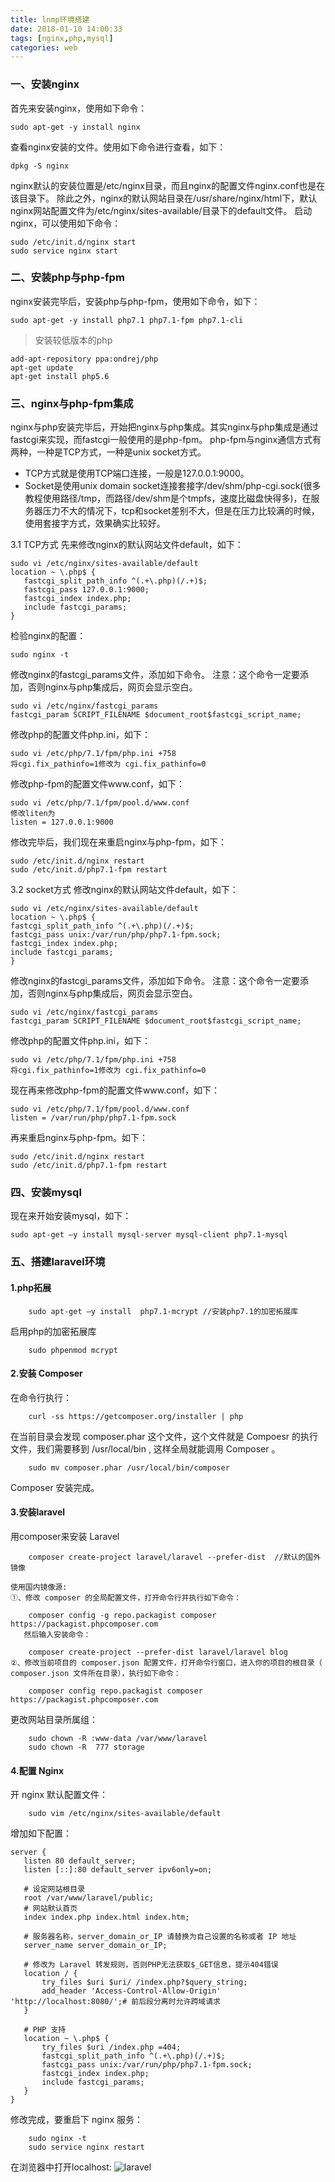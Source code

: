 ```yaml
---
title: lnmp环境搭建
date: 2018-01-10 14:00:33
tags: [nginx,php,mysql]
categories: web
---
```

### 一、安装nginx
首先来安装nginx，使用如下命令：
```shell
sudo apt-get -y install nginx
```
查看nginx安装的文件。使用如下命令进行查看，如下：

```shell
dpkg -S nginx
```
nginx默认的安装位置是/etc/nginx目录，而且nginx的配置文件nginx.conf也是在该目录下。
除此之外，nginx的默认网站目录在/usr/share/nginx/html下，默认nginx网站配置文件为/etc/nginx/sites-available/目录下的default文件。
启动nginx，可以使用如下命令：
```shell
sudo /etc/init.d/nginx start
sudo service nginx start
```
<!--more-->
### 二、安装php与php-fpm
nginx安装完毕后，安装php与php-fpm，使用如下命令，如下：
```
sudo apt-get -y install php7.1 php7.1-fpm php7.1-cli
```

>安装较低版本的php

```shell
add-apt-repository ppa:ondrej/php
apt-get update
apt-get install php5.6
```
### 三、nginx与php-fpm集成
nginx与php安装完毕后，开始把nginx与php集成。其实nginx与php集成是通过fastcgi来实现，而fastcgi一般使用的是php-fpm。
php-fpm与nginx通信方式有两种，一种是TCP方式，一种是unix socket方式。

- TCP方式就是使用TCP端口连接，一般是127.0.0.1:9000。
- Socket是使用unix domain socket连接套接字/dev/shm/php-cgi.sock(很多教程使用路径/tmp，而路径/dev/shm是个tmpfs，速度比磁盘快得多)，在服务器压力不大的情况下，tcp和socket差别不大，但是在压力比较满的时候，使用套接字方式，效果确实比较好。

3.1 TCP方式
先来修改nginx的默认网站文件default，如下：
```
sudo vi /etc/nginx/sites-available/default
location ~ \.php$ {
   fastcgi_split_path_info ^(.+\.php)(/.+)$;
   fastcgi_pass 127.0.0.1:9000;
   fastcgi_index index.php;
   include fastcgi_params;
}
```
检验nginx的配置：
```
sudo nginx -t
```
修改nginx的fastcgi_params文件，添加如下命令。
注意：这个命令一定要添加，否则nginx与php集成后，网页会显示空白。
```
sudo vi /etc/nginx/fastcgi_params
fastcgi_param SCRIPT_FILENAME $document_root$fastcgi_script_name;
```
修改php的配置文件php.ini，如下：
```
sudo vi /etc/php/7.1/fpm/php.ini +758
将cgi.fix_pathinfo=1修改为 cgi.fix_pathinfo=0
```
修改php-fpm的配置文件www.conf，如下：

```
sudo vi /etc/php/7.1/fpm/pool.d/www.conf
修改liten为
listen = 127.0.0.1:9000
```
修改完毕后，我们现在来重启nginx与php-fpm，如下：
```
sudo /etc/init.d/nginx restart
sudo /etc/init.d/php7.1-fpm restart
```
3.2 socket方式
修改nginx的默认网站文件default，如下：
```
sudo vi /etc/nginx/sites-available/default
location ~ \.php$ {
fastcgi_split_path_info ^(.+\.php)(/.+)$;
fastcgi_pass unix:/var/run/php/php7.1-fpm.sock;
fastcgi_index index.php;
include fastcgi_params; 
}
```
修改nginx的fastcgi_params文件，添加如下命令。
注意：这个命令一定要添加，否则nginx与php集成后，网页会显示空白。
```
sudo vi /etc/nginx/fastcgi_params
fastcgi_param SCRIPT_FILENAME $document_root$fastcgi_script_name;
```
修改php的配置文件php.ini，如下：
```
sudo vi /etc/php/7.1/fpm/php.ini +758
将cgi.fix_pathinfo=1修改为 cgi.fix_pathinfo=0
```
现在再来修改php-fpm的配置文件www.conf，如下：
```
sudo vi /etc/php/7.1/fpm/pool.d/www.conf
listen = /var/run/php/php7.1-fpm.sock
```
再来重启nginx与php-fpm。如下：
```
sudo /etc/init.d/nginx restart
sudo /etc/init.d/php7.1-fpm restart
```
### 四、安装mysql
现在来开始安装mysql，如下：
```
sudo apt-get –y install mysql-server mysql-client php7.1-mysql
```
### 五、搭建laravel环境
#### 1.php拓展

        sudo apt-get –y install  php7.1-mcrypt //安装php7.1的加密拓展库
启用php的加密拓展库

        sudo phpenmod mcrypt
#### 2.安装 Composer
在命令行执行：

        curl -ss https://getcomposer.org/installer | php
在当前目录会发现 composer.phar 这个文件，这个文件就是 Compoesr 的执行文件，我们需要移到 /usr/local/bin , 这样全局就能调用 Composer 。

        sudo mv composer.phar /usr/local/bin/composer
Composer 安装完成。
#### 3.安装laravel
用composer来安装 Laravel

        composer create-project laravel/laravel --prefer-dist  //默认的国外镜像
        
    使用国内镜像源:
    ①、修改 composer 的全局配置文件，打开命令行并执行如下命令：
   
        composer config -g repo.packagist composer https://packagist.phpcomposer.com  
       然后输入安装命令：

        composer create-project --prefer-dist laravel/laravel blog  
    ②、修改当前项目的 composer.json 配置文件，打开命令行窗口，进入你的项目的根目录（ composer.json 文件所在目录），执行如下命令：

        composer config repo.packagist composer https://packagist.phpcomposer.com  
更改网站目录所属组：

        sudo chown -R :www-data /var/www/laravel
        sudo chown -R  777 storage
#### 4.配置 Nginx
开 nginx 默认配置文件：

        sudo vim /etc/nginx/sites-available/default
 增加如下配置：
 ```
server {
    listen 80 default_server;
    listen [::]:80 default_server ipv6only=on;

	# 设定网站根目录
    root /var/www/laravel/public;
    # 网站默认首页
    index index.php index.html index.htm;

	# 服务器名称，server_domain_or_IP 请替换为自己设置的名称或者 IP 地址
    server_name server_domain_or_IP;

	# 修改为 Laravel 转发规则，否则PHP无法获取$_GET信息，提示404错误
    location / {
        try_files $uri $uri/ /index.php?$query_string;        
        add_header 'Access-Control-Allow-Origin' 'http://localhost:8080/';# 前后段分离时允许跨域请求
    }

	# PHP 支持
    location ~ \.php$ {
        try_files $uri /index.php =404;
        fastcgi_split_path_info ^(.+\.php)(/.+)$;
        fastcgi_pass unix:/var/run/php/php7.1-fpm.sock;
        fastcgi_index index.php;
        include fastcgi_params;
    }
}
```
修改完成，要重启下 nginx 服务：

        sudo nginx -t
        sudo service nginx restart
   在浏览器中打开localhost:
   ![laravel](https://github.com/Vaniot-s/picture/blob/master/php/lnmp/laravel.png?raw=true)